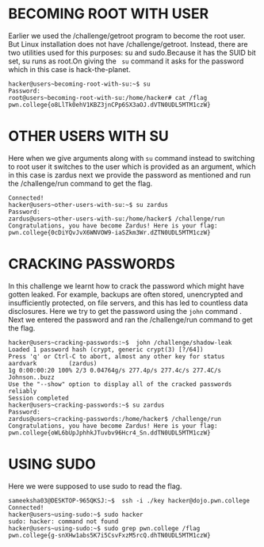 # BECOMING ROOT WITH USER
Earlier we used the /challenge/getroot program to become the root user. But Linux installation does not have /challenge/getroot. Instead, there are two utilities used for this purposes: su and sudo.Because it has the SUID bit set, su runs as root.On giving the ``` su``` command it asks for the password which in this case is hack-the-planet.
```
hacker@users~becoming-root-with-su:~$ su
Password:
root@users~becoming-root-with-su:/home/hacker# cat /flag
pwn.college{o8LlTk0ehV1KBZ3jnCPp6SX3aOJ.dVTN0UDL5MTM1czW}
```


# OTHER USERS WITH SU

Here when we give arguments along with ``` su ``` command instead to switching to root user it switches to the user which is provided as an argument, which in this case is zardus next we provide the password as mentioned and run the /challenge/run command to get the flag.

```
Connected!
hacker@users~other-users-with-su:~$ su zardus
Password:
zardus@users~other-users-with-su:/home/hacker$ /challenge/run
Congratulations, you have become Zardus! Here is your flag:
pwn.college{0cDiYQvJvX6WNVOW9-iaSZkm3Wr.dZTN0UDL5MTM1czW}
```

# CRACKING PASSWORDS

In this challenge we learnt how to crack the password which might have gotten leaked. For example, backups are often stored, unencrypted and insufficiently protected, on file servers, and this has led to countless data disclosures. Here we try to get the password using the ``` john ``` command . Next we entered the password and ran the /challenge/run command to get the flag.

```
hacker@users~cracking-passwords:~$  john /challenge/shadow-leak
Loaded 1 password hash (crypt, generic crypt(3) [?/64])
Press 'q' or Ctrl-C to abort, almost any other key for status
aardvark         (zardus)
1g 0:00:00:20 100% 2/3 0.04764g/s 277.4p/s 277.4c/s 277.4C/s Johnson..buzz
Use the "--show" option to display all of the cracked passwords reliably
Session completed
hacker@users~cracking-passwords:~$ su zardus
Password:
zardus@users~cracking-passwords:/home/hacker$ /challenge/run
Congratulations, you have become Zardus! Here is your flag:
pwn.college{oWL6bUpJphhkJTuvbv96Hcr4_Sn.ddTN0UDL5MTM1czW}
```

# USING SUDO
Here we were supposed to use sudo to read the flag.
```
sameeksha03@DESKTOP-965QKSJ:~$  ssh -i ./key hacker@dojo.pwn.college
Connected!
hacker@users~using-sudo:~$ sudo hacker
sudo: hacker: command not found
hacker@users~using-sudo:~$ sudo grep pwn.college /flag
pwn.college{g-snXHw1abs5K7i5CsvFxzM5rcQ.dhTN0UDL5MTM1czW}
```
